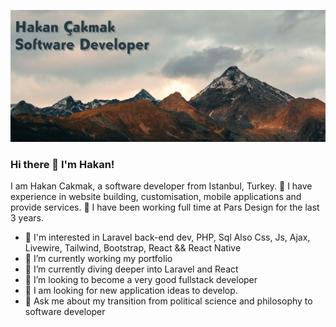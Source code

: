 ![Repository Banner](https://raw.githubusercontent.com/1hakann/1hakann/master/hakan-cakmak-profile-banner-lg.jpg) 


### Hi there 👋 I'm Hakan!

I am Hakan Cakmak, a software developer from Istanbul, Turkey. 🏡 I have experience in website building, customisation, mobile applications and provide services. 💪 I have been working full time at Pars Design for the last 3 years.

- 🧐 I'm interested in Laravel back-end dev, PHP, Sql Also Css, Js, Ajax, Livewire, Tailwind, Bootstrap, React && React Native
- 🔭 I’m currently working my portfolio
- 🌱 I’m currently diving deeper into Laravel and React
- 👯 I’m looking to become a very good fullstack developer
- 🤔 I am looking for new application ideas to develop.
- 💬 Ask me about my transition from political science and philosophy to software developer
